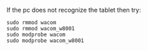 If the pc does not recognize the tablet then try:


```
sudo rmmod wacom
sudo rmmod wacom_w8001
sudo modprobe wacom
sudo modprobe wacom_w8001
```

